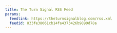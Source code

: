 ```yaml
---
title: The Turn Signal RSS Feed
params:
  feedlink: https://theturnsignalblog.com/rss.xml
  feedid: 833fe38061cb14fa4373426b9899d78a
---
```

